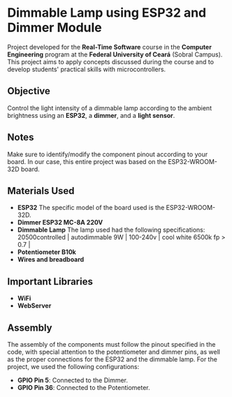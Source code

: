 # Dimmable Lamp using ESP32 and Dimmer Module

Project developed for the **Real-Time Software** course in the **Computer Engineering** program at the **Federal University of Ceará** (Sobral Campus). This project aims to apply concepts discussed during the course and to develop students' practical skills with microcontrollers.

## Objective
Control the light intensity of a dimmable lamp according to the ambient brightness using an **ESP32**, a **dimmer**, and a **light sensor**.

## Notes
Make sure to identify/modify the component pinout according to your board. In our case, this entire project was based on the ESP32-WROOM-32D board.

## Materials Used
- **ESP32**
  The specific model of the board used is the ESP32-WROOM-32D.
- **Dimmer ESP32 MC-8A 220V**
- **Dimmable Lamp**
  The lamp used had the following specifications:
  20500controlled |
  autodimmable 9W |
  100-240v |
  cool white 6500k fp > 0.7 |
- **Potentiometer B10k**
- **Wires and breadboard**

## Important Libraries
- **WiFi**
- **WebServer**

## Assembly
The assembly of the components must follow the pinout specified in the code, with special attention to the potentiometer and dimmer pins, as well as the proper connections for the ESP32 and the dimmable lamp. For the project, we used the following configurations:

- **GPIO Pin 5**: Connected to the Dimmer.
- **GPIO Pin 36**: Connected to the Potentiometer.
